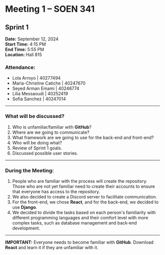 # Meeting 1 – SOEN 341  
## Sprint 1

**Date:** September 12, 2024  
**Start Time:** 4:15 PM  
**End Time:** 5:55 PM  
**Location:** Hall 815

### Attendance:
- Lola Arroyo | 40277494
- Maria-Christine Catiche | 40247670
- Seyed Arman Emami | 40246774
- Lilia Messaoudi | 40252419
- Sofia Sanchez | 40247014

---

### What will be discussed?
1. Who is unfamiliar/familiar with **GitHub**?
2. Where are we going to communicate?
3. What framework are we going to use for the back-end and front-end?
4. Who will be doing what?
5. Review of Sprint 1 goals.
6. Discussed possible user stories.

---

### During the Meeting:
1. People who are familiar with the process will create the repository. Those who are not yet familiar need to create their accounts to ensure that everyone has access to the repository.
2. We also decided to create a Discord server to facilitate communication.
3. For the front-end, we chose **React**, and for the back-end, we decided to use **Django**.
4. We decided to divide the tasks based on each person's familiarity with different programming languages and their comfort level with more complex tasks, such as database management and back-end development.

---

**IMPORTANT:** Everyone needs to become familiar with **GitHub**. Download **React** and learn it if they are unfamiliar with it.
